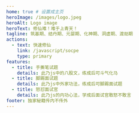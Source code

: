 ```yaml
---
home: true # 设置成主页
heroImage: /images/logo.jpeg
heroAlt: Logo image
heroText: 修仙难！难于上青天！
tagline: 筑基期、结丹期、元婴期、化神期、洞虚期、渡劫期
actions:
  - text: 快速修仙
    link: /javascript/socpe
    type: primary
features:
  - title: 手撕笔试题
    details: 此乃js中的八股文，练成后可斗气化马
  - title: 脚踢面试题
    details: 此乃js中外家功法，练成后可脚踢面试题
  - title: 怒怼面试官
    details: 此乃js的内功心法，学成后面试官敢怒不敢言
footer: 独家秘籍传内不传外
---
```

